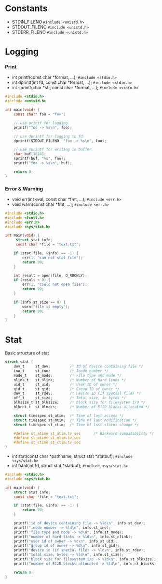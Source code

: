 # Constants

- STDIN_FILENO `#include <unistd.h>`
- STDOUT_FILENO `#include <unistd.h>`
- STDERR_FILENO `#include <unistd.h>`

# Logging

### Print

- int printf(const char \*format, ...); `#include <stdio.h>`
- int dprintf(int fd, const char \*format, ...); `#include <stdio.h>`
- int sprintf(char *str, const char *format, ...); `#include <stdio.h>`

```c
#include <stdio.h>
#include <unistd.h>

int main(void) {
    const char* foo = "foo";

    // use printf for logging
    printf("foo -> %s\n", foo);

    // use dprintf for logging to fd
    dprintf(STDOUT_FILENO, "foo -> %s\n", foo);

    // use sprintf for writing in buffer
    char buf[1024];
    sprintf(buf, "%s", foo);
    printf("foo -> %s\n", buf);

    return 0;
}
```

### Error & Warning

- void err(int eval, const char \*fmt, ...); `#include <err.h>`
- void warn(const char \*fmt, ...); `#include <err.h>`

```c
#include <stdio.h>
#include <fcntl.h>
#include <err.h>
#include <sys/stat.h>

int main(void) {
     struct stat info;
     const char *file = "text.txt";

    if (stat(file, &info) == -1) {
        err(1, "can not stat file");
        return 99;
    }

    int result = open(file, O_RDONLY);
    if (result < 0) {
        err(1, "could not open file");
        return 99;
    }

    if (info.st_size == 0) {
        warn("file is empty");
        return 99;
    }
}
```

# Stat

Basic structure of stat

```c
struct stat {
    dev_t     st_dev;         /* ID of device containing file */
    ino_t     st_ino;         /* Inode number */
    mode_t    st_mode;        /* File type and mode */
    nlink_t   st_nlink;       /* Number of hard links */
    uid_t     st_uid;         /* User ID of owner */
    gid_t     st_gid;         /* Group ID of owner */
    dev_t     st_rdev;        /* Device ID (if special file) */
    off_t     st_size;        /* Total size, in bytes */
    blksize_t st_blksize;     /* Block size for filesystem I/O */
    blkcnt_t  st_blocks;      /* Number of 512B blocks allocated */

    struct timespec st_atim;  /* Time of last access */
    struct timespec st_mtim;  /* Time of last modification */
    struct timespec st_ctim;  /* Time of last status change */

    #define st_atime st_atim.tv_sec      /* Backward compatibility */
    #define st_mtime st_mtim.tv_sec
    #define st_ctime st_ctim.tv_sec
}
```

- int stat(const char *pathname, struct stat *statbuf); `#include <sys/stat.h>`
- int fstat(int fd, struct stat \*statbuf); `#include <sys/stat.h>`

```c
#include <stdio.h>
#include <sys/stat.h>

int main(void) {
    struct stat info;
    const char *file = "text.txt";

    if (stat(file, &info) == -1) {
        return 99;
    }

    printf("id of device containing file -> %ld\n", info.st_dev);
    printf("inode number -> %ld\n", info.st_ino);
    printf("file type and mode -> %d\n", info.st_mode);
    printf("number of hard links -> %ld\n", info.st_nlink);
    printf("user id of owner -> %d\n", info.st_uid);
    printf("group id of owner -> %d\n", info.st_gid);
    printf("device id (if special file) -> %ld\n", info.st_rdev);
    printf("total size, bytes -> %ld\n", info.st_size);
    printf("block size for filesystem i/o -> %ld\n", info.st_blksize);
    printf("number of 512B blocks allocated -> %ld\n", info.st_blocks);

    return 0;
}
```
